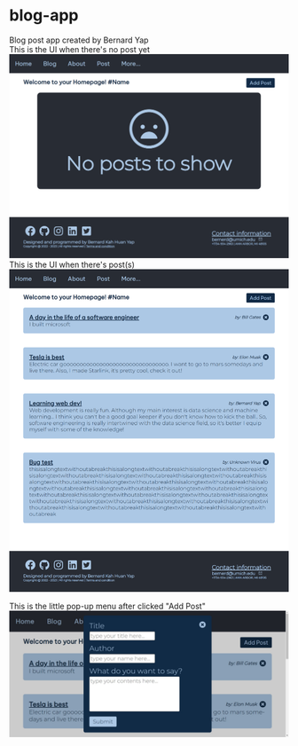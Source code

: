 # blog-app
Blog post app created by Bernard Yap 
<br/>
This is the UI when there's no post yet
![no post](nopost.png)
This is the UI when there's post(s)
![normal](normal.png)

This is the little pop-up menu after clicked "Add Post" 
![adding](add.png)


